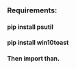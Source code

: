 <h3>Requirements: </h3>
<h4>pip install psutil </h4>
<h4>pip install win10toast </h4>
<h4>Then import than.</h4>
